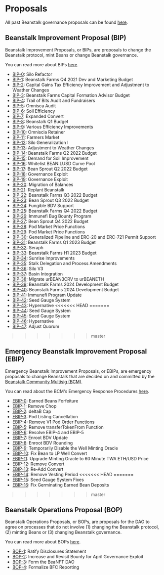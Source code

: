 # Proposals

All past Beanstalk governance proposals can be found [here](https://github.com/BeanstalkFarms/Beanstalk-Governance-Proposals).

## Beanstalk Improvement Proposal (BIP)

Beanstalk Improvement Proposals, or BIPs, are proposals to change the Beanstalk protocol, mint Beans or change Beanstalk governance.

You can read more about BIPs [here](https://docs.bean.money/almanac/governance/proposals#bip).

* [BIP-0](https://bean.money/bip-0): Silo Refactor
* [BIP-1](https://bean.money/bip-1): Beanstalk Farms Q4 2021 Dev and Marketing Budget
* [BIP-2](https://bean.money/bip-2): Capital Gains Tax Efficiency Improvement and Adjustment to Weather Changes
* [BIP-3](https://bean.money/bip-3): Beanstalk Farms Capital Formation Advisor Budget
* [BIP-4](https://bean.money/bip-4): Trail of Bits Audit and Fundraisers
* [BIP-5](https://bean.money/bip-5): Omnisca Audit
* [BIP-6](https://bean.money/bip-6): Soil Efficiency
* [BIP-7](https://bean.money/bip-7): Expanded Convert
* [BIP-8](https://bean.money/bip-8): Beanstalk Q1 Budget
* [BIP-9](https://bean.money/bip-9): Various Efficiency Improvements
* [BIP-10](https://bean.money/bip-10): Omniscia Retainer
* [BIP-11](https://bean.money/bip-11): Farmers Market
* [BIP-12](https://bean.money/bip-12): Silo Generalization I
* [BIP-13](https://bean.money/bip-13): Adjustment to Weather Changes
* [BIP-14](https://bean.money/bip-14): Beanstalk Farms Q2 2022 Budget
* [BIP-15](https://bean.money/bip-15): Demand for Soil Improvement
* [BIP-16](https://bean.money/bip-16): Whitelist BEAN:LUSD Curve Pool
* [BIP-17](https://bean.money/bip-17): Bean Sprout Q2 2022 Budget
* [BIP-18](https://bean.money/bip-18): Governance Exploit
* [BIP-19](https://bean.money/bip-19): Governance Exploit
* [BIP-20](https://bean.money/bip-20): Migration of Balances
* [BIP-21](https://bean.money/bip-21): Replant Beanstalk
* [BIP-22](https://bean.money/bip-22): Beanstalk Farms Q3 2022 Budget
* [BIP-23](https://bean.money/bip-23): Bean Sprout Q3 2022 Budget
* [BIP-24](https://bean.money/bip-24): Fungible BDV Support
* [BIP-25](https://bean.money/bip-25): Beanstalk Farms Q4 2022 Budget
* [BIP-26](https://bean.money/bip-26): Immunefi Bug Bounty Program
* [BIP-27](https://bean.money/bip-27): Bean Sprout Q4 2022 Budget
* [BIP-28](https://bean.money/bip-28): Pod Market Price Functions
* [BIP-29](https://bean.money/bip-29): Pod Market Price Functions
* [BIP-30](https://bean.money/bip-30): Generalized Pipeline and ERC-20 and ERC-721 Permit Support
* [BIP-31](https://bean.money/bip-31): Beanstalk Farms Q1 2023 Budget
* [BIP-32](https://bean.money/bip-32): Seraph
* [BIP-33](https://bean.money/bip-33): Beanstalk Farms H1 2023 Budget
* [BIP-34](https://bean.money/bip-34): Sunrise Improvements
* [BIP-35](https://bean.money/bip-35): Stalk Delegation and Process Amendments
* [BIP-36](https://bean.money/bip-36): Silo V3
* [BIP-37](https://bean.money/bip-37): Basin Integration
* [BIP-38](https://bean.money/bip-38): Migrate urBEAN3CRV to urBEANETH
* [BIP-39](https://bean.money/bip-39): Beanstalk Farms 2024 Development Budget
* [BIP-40](https://bean.money/bip-40): Beanstalk Farms 2024 Development Budget
* [BIP-41](https://bean.money/bip-41): Immunefi Program Update
* [BIP-42](https://bean.money/bip-42): Seed Gauge System
* [BIP-43](https://bean.money/bip-43): Hypernative
<<<<<<< HEAD
=======
* [BIP-44](https://bean.money/bip-44): Seed Gauge System
* [BIP-45](https://bean.money/bip-45): Seed Gauge System
* [BIP-46](https://bean.money/bip-46): Hypernative
* [BIP-47](https://bean.money/bip-47): Adjust Quorum
>>>>>>> master

## Emergency Beanstalk Improvement Proposal (EBIP)

Emergency Beanstalk Improvement Proposals, or EBIPs, are emergency proposals to change Beanstalk that are decided on and committed by the [Beanstalk Community Multisig (BCM)](https://docs.bean.money/almanac/governance/beanstalk/bcm-process).

You can read about the BCM's Emergency Response Procedures [here](https://docs.bean.money/governance/beanstalk/bcm-process#emergency-response-procedures).

* [EBIP-0](https://bean.money/ebip-0): Earned Beans Forfeiture
* [EBIP-1](https://bean.money/ebip-1): Remove Chop
* [EBIP-2](https://bean.money/ebip-2): deltaB Cap
* [EBIP-3](https://bean.money/ebip-3): Pod Listing Cancellation
* [EBIP-4](https://bean.money/ebip-4): Remove V1 Pod Order Functions
* [EBIP-5](https://bean.money/ebip-5): Remove transferTokenFrom Function
* [EBIP-6](https://bean.money/ebip-6): Resolve EBIP-4 and EBIP-5
* [EBIP-7](https://bean.money/ebip-7): Enroot BDV Update
* [EBIP-8](https://bean.money/ebip-8): Enroot BDV Rounding
* [EBIP-9](https://bean.money/ebip-9): Temporarily Disable the Well Minting Oracle
* [EBIP-10](https://bean.money/ebip-10): Fix Bean to LP Well Convert
* [EBIP-11](https://bean.money/ebip-11): Upgrade Minting Oracle to 60 Minute TWA ETH/USD Price
* [EBIP-12](https://bean.money/ebip-12): Remove Convert
* [EBIP-13](https://bean.money/ebip-13): Re-Add Convert
* [EBIP-14](https://bean.money/ebip-14): Remove Vesting Period
<<<<<<< HEAD
=======
* [EBIP-15](https://bean.money/ebip-15): Seed Gauge System Fixes
* [EBIP-16](https://bean.money/ebip-16): Fix Germinating Earned Bean Deposits
>>>>>>> master

## Beanstalk Operations Proposal (BOP)

Beanstalk Operations Proposals, or BOPs, are proposals for the DAO to agree on processes that do not involve (1) changing the Beanstalk protocol, (2) minting Beans or (3) changing Beanstalk governance.

You can read more about BOPs [here](https://docs.bean.money/almanac/governance/proposals#bop).

* [BOP-1](https://bean.money/bop-1): Ratify Disclosures Statement
* [BOP-2](https://bean.money/bop-2): Increase and Revisit Bounty for April Governance Exploit
* [BOP-3](https://bean.money/bop-3): Form the BeaNFT DAO
* [BOP-4](https://bean.money/bop-4): Formalize BFC Reporting
